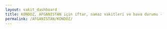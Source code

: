 ```yaml
---
layout: vakit_dashboard
title: KONDOZ, AFGANISTAN için iftar, namaz vakitleri ve hava durumu - ilçe/eyalet seç
permalink: /AFGANISTAN/KONDOZ/
---
```


<script type="text/javascript">
  var GLOBAL_COUNTRY = 'AFGANISTAN';
  var GLOBAL_CITY = 'KONDOZ';
  var GLOBAL_STATE = '';
  var lat = 72;
  var lon = 21;
</script>

